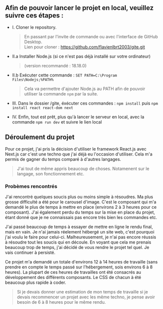 ## Afin de pouvoir lancer le projet en local, veuillez suivre ces étapes :

- I. Cloner le repository.  
  > En passant par l'invite de commande ou avec l'interface de GitHub Desktop.  
  > Lien pour cloner : https://github.com/flavienlbrt2003/gite.git  

- II.a Installer Node.js (si ce n'est pas déjà installé sur votre ordinateur)  
  > (version recommandé : 18.18.0)  
     
- II.b Exécuter cette commande : `SET PATH=C:\Program Files\Nodejs;%PATH%`  
  > Cela va permettre d'ajouter Node.js au PATH afin de pouvoir utiliser la commande `npm` par la suite.  

- III. Dans le dossier /gite, éxécuter ces commandes : `npm install`  puis  `npm install react react-dom next`  

- IV. Enfin, tout est prêt, plus qu'à lancer le serveur en local, avec la commande `npm run dev` et suivre le lien local  


## Déroulement du projet

Pour ce projet, j'ai pris la décision d'utiliser le framework React.js avec Next.js car c'est une techno que j'ai déjà eu l'occasion d'utiliser. Cela m'a permis de gagner du temps comparé à d'autres langages.

> J'ai tout de même appris beaucoup de choses. Notamenent sur le langage, son fonctionnement etc. 

### Probèmes rencontrés

J'ai rencontré quelques soucis plus ou moins simple à résoudres. Ma plus grosse difficulté a été pour le carousel d'image. C'est le composant qui m'a demandé le plus de temps à mettre en place (environs 2 à 3 heures pour ce composant). J'ai également perdu du temps sur la mise en place du projet, étant donné que je ne connaissais pas encore très bien les commandes etc.


J'ai passé beaucoup de temps à essayer de mettre en ligne le rendu final, mais en vain. Je n'ai jamais réelement hébergé un site web, c'est pourquoi j'ai voulu le faire pour celui-ci. Malheureusement, je n'ai pas encore réussis à résoudre tout les soucis qui en découle. En voyant que cela me prenais beaucoup trop de temps, j'ai décidé de vous rendre le projet tel quel. Je vais continuer à persisté.

Ce projet m'a demandé un totale d'environs 12 à 14 heures de travaille (sans prendre en compte le temps passé sur l'hébergement, sois environs 6 à 8 heures). La plupart de ces heures de travailles ont été consacrés au développement des différents composants. Le CSS de chacun à été beaucoup plus rapide à coder. 
> Si je devais donner une estimation de mon temps de travaille si je devais recommencer un projet avec les même techno, je pense avoir besoin de 6 à 8 heures pour le même rendu.
